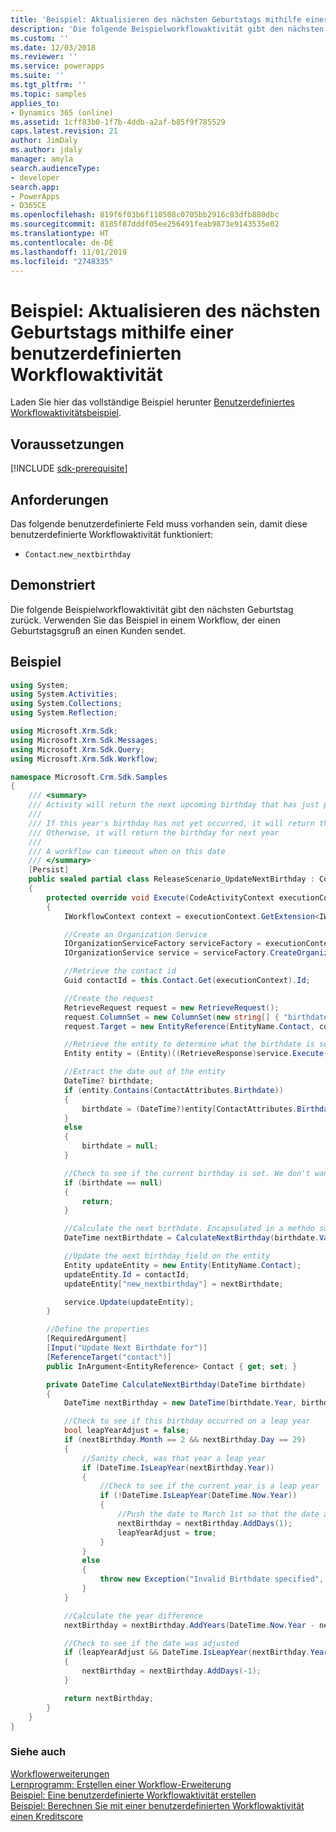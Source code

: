 ```yaml
---
title: 'Beispiel: Aktualisieren des nächsten Geburtstags mithilfe einer benutzerdefinierten Workflowaktivität (Common Data Service) | Microsoft-Dokumentation'
description: 'Die folgende Beispielworkflowaktivität gibt den nächsten Geburtstag zurück. Verwenden Sie das Beispiel in einem Workflow, der einen Geburtstagsgruß an einen Kunden sendet. '
ms.custom: ''
ms.date: 12/03/2018
ms.reviewer: ''
ms.service: powerapps
ms.suite: ''
ms.tgt_pltfrm: ''
ms.topic: samples
applies_to:
- Dynamics 365 (online)
ms.assetid: 1cff83b0-1f7b-4ddb-a2af-b85f9f785529
caps.latest.revision: 21
author: JimDaly
ms.author: jdaly
manager: amyla
search.audienceType:
- developer
search.app:
- PowerApps
- D365CE
ms.openlocfilehash: 819f6f03b6f110508c0705bb2916c83dfb880dbc
ms.sourcegitcommit: 8185f87dddf05ee256491feab9873e9143535e02
ms.translationtype: HT
ms.contentlocale: de-DE
ms.lasthandoff: 11/01/2019
ms.locfileid: "2748335"
---
```

# <a name="sample-update-next-birthday-using-a-custom-workflow-activity"></a>Beispiel: Aktualisieren des nächsten Geburtstags mithilfe einer benutzerdefinierten Workflowaktivität

Laden Sie hier das vollständige Beispiel herunter [Benutzerdefiniertes Workflowaktivitätsbeispiel](https://code.msdn.microsoft.com/Custom-Workflow-Activities-eee57285). 

## <a name="prerequisites"></a>Voraussetzungen

[!INCLUDE [sdk-prerequisite](../../../includes/sdk-prerequisite.md)]
  
## <a name="requirements"></a>Anforderungen 
 
Das folgende benutzerdefinierte Feld muss vorhanden sein, damit diese benutzerdefinierte Workflowaktivität funktioniert:  
  
-   `Contact`.`new_nextbirthday`  
  
## <a name="demonstrates"></a>Demonstriert  
 Die folgende Beispielworkflowaktivität gibt den nächsten Geburtstag zurück. Verwenden Sie das Beispiel in einem Workflow, der einen Geburtstagsgruß an einen Kunden sendet.  
  
## <a name="example"></a>Beispiel  

```csharp
using System;
using System.Activities;
using System.Collections;
using System.Reflection;

using Microsoft.Xrm.Sdk;
using Microsoft.Xrm.Sdk.Messages;
using Microsoft.Xrm.Sdk.Query;
using Microsoft.Xrm.Sdk.Workflow;

namespace Microsoft.Crm.Sdk.Samples
{
    /// <summary>
    /// Activity will return the next upcoming birthday that has just passed
    /// 
    /// If this year's birthday has not yet occurred, it will return this year's birthday
    /// Otherwise, it will return the birthday for next year
    /// 
    /// A workflow can timeout when on this date
    /// </summary>
    [Persist]
    public sealed partial class ReleaseScenario_UpdateNextBirthday : CodeActivity
    {
        protected override void Execute(CodeActivityContext executionContext)
        {
            IWorkflowContext context = executionContext.GetExtension<IWorkflowContext>();

            //Create an Organization Service
            IOrganizationServiceFactory serviceFactory = executionContext.GetExtension<IOrganizationServiceFactory>();
            IOrganizationService service = serviceFactory.CreateOrganizationService(context.InitiatingUserId);

            //Retrieve the contact id
            Guid contactId = this.Contact.Get(executionContext).Id;

            //Create the request
            RetrieveRequest request = new RetrieveRequest();
            request.ColumnSet = new ColumnSet(new string[] { "birthdate" });
            request.Target = new EntityReference(EntityName.Contact, contactId);

            //Retrieve the entity to determine what the birthdate is set at
            Entity entity = (Entity)((RetrieveResponse)service.Execute(request)).Entity;

            //Extract the date out of the entity
            DateTime? birthdate;
            if (entity.Contains(ContactAttributes.Birthdate))
            {
                birthdate = (DateTime?)entity[ContactAttributes.Birthdate];
            }
            else
            {
                birthdate = null;
            }

            //Check to see if the current birthday is set. We don't want the activity to fail if the birthdate is not set
            if (birthdate == null)
            {
                return;
            }

            //Calculate the next birthdate. Encapsulated in a methdo so that the method can be used in the test case for verification purposes
            DateTime nextBirthdate = CalculateNextBirthday(birthdate.Value);

            //Update the next birthday field on the entity
            Entity updateEntity = new Entity(EntityName.Contact);
            updateEntity.Id = contactId;
            updateEntity["new_nextbirthday"] = nextBirthdate;

            service.Update(updateEntity);
        }

        //Define the properties
        [RequiredArgument]
        [Input("Update Next Birthdate for")]
        [ReferenceTarget("contact")]
        public InArgument<EntityReference> Contact { get; set; }

        private DateTime CalculateNextBirthday(DateTime birthdate)
        {
            DateTime nextBirthday = new DateTime(birthdate.Year, birthdate.Month, birthdate.Day);

            //Check to see if this birthday occurred on a leap year
            bool leapYearAdjust = false;
            if (nextBirthday.Month == 2 && nextBirthday.Day == 29)
            {
                //Sanity check, was that year a leap year
                if (DateTime.IsLeapYear(nextBirthday.Year))
                {
                    //Check to see if the current year is a leap year
                    if (!DateTime.IsLeapYear(DateTime.Now.Year))
                    {
                        //Push the date to March 1st so that the date arithmetic will function correctly
                        nextBirthday = nextBirthday.AddDays(1);
                        leapYearAdjust = true;
                    }
                }
                else
                {
                    throw new Exception("Invalid Birthdate specified", new ArgumentException("Birthdate"));
                }
            }

            //Calculate the year difference
            nextBirthday = nextBirthday.AddYears(DateTime.Now.Year - nextBirthday.Year);

            //Check to see if the date was adjusted
            if (leapYearAdjust && DateTime.IsLeapYear(nextBirthday.Year))
            {
                nextBirthday = nextBirthday.AddDays(-1);
            }

            return nextBirthday;
        }
    }
}
```
  
### <a name="see-also"></a>Siehe auch

[Workflowerweiterungen](workflow-extensions.md)<br />
[Lernprogramm: Erstellen einer Workflow-Erweiterung](tutorial-create-workflow-extension.md)<br />
[Beispiel: Eine benutzerdefinierte Workflowaktivität erstellen](sample-create-custom-workflow-activity.md)<br />
[Beispiel: Berechnen Sie mit einer benutzerdefinierten Workflowaktivität einen Kreditscore](sample-calculate-credit-score-custom-workflow-activity.md)

